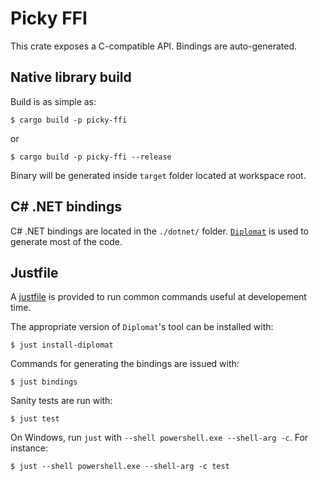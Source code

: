 # Picky FFI

This crate exposes a C-compatible API. Bindings are auto-generated.

## Native library build

Build is as simple as:

```
$ cargo build -p picky-ffi
```

or

```
$ cargo build -p picky-ffi --release
```

Binary will be generated inside `target` folder located at workspace root.

## C# .NET bindings

C# .NET bindings are located in the `./dotnet/` folder.
[`Diplomat`](https://github.com/rust-diplomat/diplomat) is used to generate most of the code.

## Justfile

A [justfile](https://github.com/casey/just) is provided to run common commands useful at developement time.

The appropriate version of `Diplomat`'s tool can be installed with:

```
$ just install-diplomat
```

Commands for generating the bindings are issued with:

```
$ just bindings
```

Sanity tests are run with:

```
$ just test
```

On Windows, run `just` with `--shell powershell.exe --shell-arg -c`.
For instance:
```
$ just --shell powershell.exe --shell-arg -c test
```
